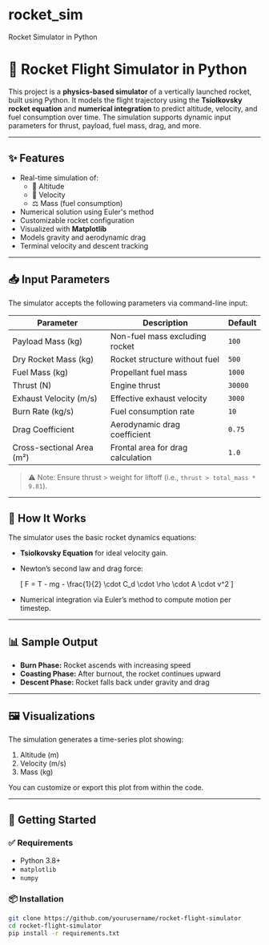 # rocket_sim
Rocket Simulator in Python
# 🚀 Rocket Flight Simulator in Python

This project is a **physics-based simulator** of a vertically launched rocket, built using Python. It models the flight trajectory using the **Tsiolkovsky rocket equation** and **numerical integration** to predict altitude, velocity, and fuel consumption over time. The simulation supports dynamic input parameters for thrust, payload, fuel mass, drag, and more.


---

## ✨ Features

- Real-time simulation of:
  - 🚀 Altitude
  - 💨 Velocity
  - ⚖️ Mass (fuel consumption)
- Numerical solution using Euler's method
- Customizable rocket configuration
- Visualized with **Matplotlib**
- Models gravity and aerodynamic drag
- Terminal velocity and descent tracking

---

## 📥 Input Parameters

The simulator accepts the following parameters via command-line input:

| Parameter              | Description                          | Default     |
|------------------------|--------------------------------------|-------------|
| Payload Mass (kg)      | Non-fuel mass excluding rocket       | `100`       |
| Dry Rocket Mass (kg)   | Rocket structure without fuel        | `500`       |
| Fuel Mass (kg)         | Propellant fuel mass                 | `1000`      |
| Thrust (N)             | Engine thrust                        | `30000`     |
| Exhaust Velocity (m/s) | Effective exhaust velocity           | `3000`      |
| Burn Rate (kg/s)       | Fuel consumption rate                | `10`        |
| Drag Coefficient       | Aerodynamic drag coefficient         | `0.75`      |
| Cross-sectional Area (m²) | Frontal area for drag calculation | `1.0`       |

> ⚠️ Note: Ensure thrust > weight for liftoff (i.e., `thrust > total_mass * 9.81`).

---

## 🧪 How It Works

The simulator uses the basic rocket dynamics equations:

- **Tsiolkovsky Equation** for ideal velocity gain.
- Newton’s second law and drag force:
  
  \[
  F = T - mg - \frac{1}{2} \cdot C_d \cdot \rho \cdot A \cdot v^2
  \]

- Numerical integration via Euler’s method to compute motion per timestep.

---

## 📊 Sample Output

- **Burn Phase:** Rocket ascends with increasing speed
- **Coasting Phase:** After burnout, the rocket continues upward
- **Descent Phase:** Rocket falls back under gravity and drag

---

## 🖼 Visualizations

The simulation generates a time-series plot showing:

1. Altitude (m)
2. Velocity (m/s)
3. Mass (kg)

You can customize or export this plot from within the code.

---

## 🚀 Getting Started

### ✅ Requirements

- Python 3.8+
- `matplotlib`
- `numpy`

### 📦 Installation

```bash
git clone https://github.com/yourusername/rocket-flight-simulator
cd rocket-flight-simulator
pip install -r requirements.txt
